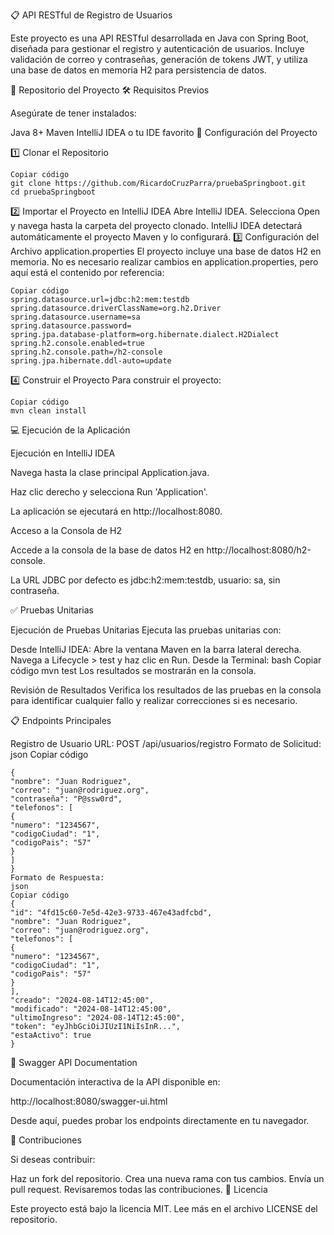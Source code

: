 📋 API RESTful de Registro de Usuarios

Este proyecto es una API RESTful desarrollada en Java con Spring Boot, diseñada para gestionar el registro y autenticación de usuarios. Incluye validación de correo y contraseñas, generación de tokens JWT, y utiliza una base de datos en memoria H2 para persistencia de datos.

🔗 Repositorio del Proyecto
🛠 Requisitos Previos

Asegúrate de tener instalados:

Java 8+
Maven
IntelliJ IDEA o tu IDE favorito
🚀 Configuración del Proyecto

1️⃣ Clonar el Repositorio
```
Copiar código
git clone https://github.com/RicardoCruzParra/pruebaSpringboot.git
cd pruebaSpringboot
```
2️⃣ Importar el Proyecto en IntelliJ IDEA
Abre IntelliJ IDEA.
Selecciona Open y navega hasta la carpeta del proyecto clonado.
IntelliJ IDEA detectará automáticamente el proyecto Maven y lo configurará.
3️⃣ Configuración del Archivo application.properties
El proyecto incluye una base de datos H2 en memoria. No es necesario realizar cambios en application.properties, pero aquí está el contenido por referencia:

```
Copiar código
spring.datasource.url=jdbc:h2:mem:testdb
spring.datasource.driverClassName=org.h2.Driver
spring.datasource.username=sa
spring.datasource.password=
spring.jpa.database-platform=org.hibernate.dialect.H2Dialect
spring.h2.console.enabled=true
spring.h2.console.path=/h2-console
spring.jpa.hibernate.ddl-auto=update
```
4️⃣ Construir el Proyecto
Para construir el proyecto:

```
Copiar código
mvn clean install
```
💻 Ejecución de la Aplicación

Ejecución en IntelliJ IDEA

Navega hasta la clase principal Application.java.

Haz clic derecho y selecciona Run 'Application'.

La aplicación se ejecutará en http://localhost:8080.

Acceso a la Consola de H2

Accede a la consola de la base de datos H2 en http://localhost:8080/h2-console.

La URL JDBC por defecto es jdbc:h2:mem:testdb, usuario: sa, sin contraseña.

✅ Pruebas Unitarias

Ejecución de Pruebas Unitarias
Ejecuta las pruebas unitarias con:

Desde IntelliJ IDEA:
Abre la ventana Maven en la barra lateral derecha.
Navega a Lifecycle > test y haz clic en Run.
Desde la Terminal:
bash
Copiar código
mvn test
Los resultados se mostrarán en la consola.

Revisión de Resultados
Verifica los resultados de las pruebas en la consola para identificar cualquier fallo y realizar correcciones si es necesario.

📋 Endpoints Principales

Registro de Usuario
URL: POST /api/usuarios/registro
Formato de Solicitud:
json
Copiar código
```
{
"nombre": "Juan Rodriguez",
"correo": "juan@rodriguez.org",
"contraseña": "P@ssw0rd",
"telefonos": [
{
"numero": "1234567",
"codigoCiudad": "1",
"codigoPais": "57"
}
]
}
Formato de Respuesta:
json
Copiar código
{
"id": "4fd15c60-7e5d-42e3-9733-467e43adfcbd",
"nombre": "Juan Rodriguez",
"correo": "juan@rodriguez.org",
"telefonos": [
{
"numero": "1234567",
"codigoCiudad": "1",
"codigoPais": "57"
}
],
"creado": "2024-08-14T12:45:00",
"modificado": "2024-08-14T12:45:00",
"ultimoIngreso": "2024-08-14T12:45:00",
"token": "eyJhbGciOiJIUzI1NiIsInR...",
"estaActivo": true
}
```
📖 Swagger API Documentation

Documentación interactiva de la API disponible en:

http://localhost:8080/swagger-ui.html

Desde aquí, puedes probar los endpoints directamente en tu navegador.

🤝 Contribuciones

Si deseas contribuir:

Haz un fork del repositorio.
Crea una nueva rama con tus cambios.
Envía un pull request. Revisaremos todas las contribuciones.
📜 Licencia

Este proyecto está bajo la licencia MIT. Lee más en el archivo LICENSE del repositorio.